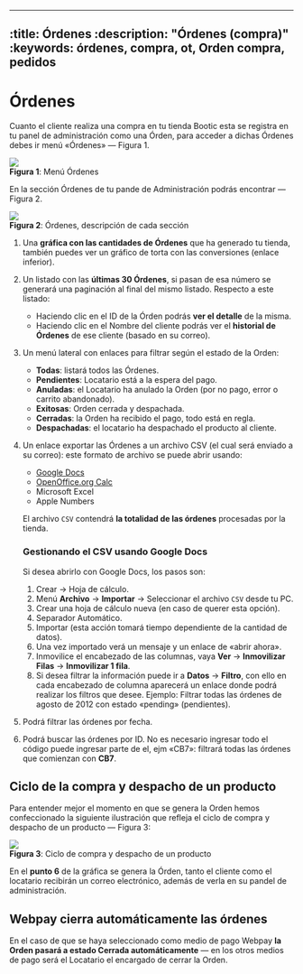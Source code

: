 ---
:title: Órdenes 
:description: "Órdenes (compra)"
:keywords: órdenes, compra, ot, Orden compra, pedidos 
--
# Órdenes 

Cuanto el cliente realiza una compra en tu tienda Bootic esta se registra en tu
panel de administración como una Órden, para acceder a dichas Órdenes debes ir
menú «Órdenes» — Figura 1.

<div class="captura">
  <div class="c-contenido">
      <img src="/img/admin/orders-menu.png">
  </div>
  <div class="c-pie"><strong>Figura 1</strong>: Menú Órdenes</div>
</div>

En la sección Órdenes de tu pande de Administración podrás encontrar — Figura 2.

<div class="captura">
  <div class="c-contenido">
      <img src="/img/admin/orders-home.png">
  </div>
  <div class="c-pie"><strong>Figura 2</strong>: Órdenes, descripción de
cada sección</div>
</div>

1. Una **gráfica con las cantidades de Órdenes** que ha generado tu tienda, también
   puedes ver un gráfico de torta con las conversiones (enlace inferior).

2. Un listado con las **últimas 30 Órdenes**, si pasan de esa número se generará una
   paginación al final del mismo listado. Respecto a este listado:

    * Haciendo clic en el ID de la Órden podrás **ver el detalle** de la misma. 
    * Haciendo clic en el Nombre del cliente podrás ver el **historial de Órdenes** de ese cliente (basado en su correo).

3. Un menú lateral con enlaces para filtrar según el estado de la Orden:
    * <strong class="label-orden orden-todas">Todas</strong>: listará todos las Órdenes.
    * <strong class="label-orden orden-pendiente">Pendientes</strong>: Locatario está a la espera del pago.
    * <strong class="label-orden orden-anulada">Anuladas</strong>: el Locatario ha anulado la Orden (por no pago, error o carrito abandonado).
    * <strong class="label-orden orden-exitoda">Exitosas</strong>: Orden cerrada y despachada.
    * <strong class="label-orden orden-cerrada">Cerradas</strong>: la Orden ha recibido el pago, todo está en regla.
    * <strong class="label-orden orden-despachada">Despachadas</strong>: el locatario ha despachado el producto al cliente.

4. Un enlace exportar las Órdenes a un archivo CSV (el cual será enviado a su
   correo): este formato de archivo se puede abrir usando:
    * [Google Docs](http://docs.google.com/ "Ir al sitio")
    * [OpenOffice.org Calc](http://www.openoffice.org/download/index.html
      "Descargar")
    * Microsoft Excel
    * Apple Numbers

    El archivo `CSV` contendrá **la totalidad de las órdenes** procesadas por la
tienda. 

   <h3>Gestionando el CSV usando Google Docs</h3>

   Si desea abrirlo con Google Docs, los pasos son:

    1. Crear &rarr; Hoja de cálculo.
    2. Menú **Archivo** &rarr; **Importar** &rarr; Seleccionar el archivo `CSV` desde
       tu PC.
    3. Crear una hoja de cálculo nueva (en caso de querer esta opción).
    4. Separador Automático.
    5. Importar (esta acción tomará tiempo dependiente de la cantidad de datos).
    6. Una vez importado verá un mensaje y un enlace de «abrir ahora».
    7. Inmovilice el encabezado de las columnas, vaya **Ver** &rarr; **Inmovilizar
       Filas** &rarr; **Inmovilizar 1 fila**.
    8. Si desea filtrar la información puede ir a **Datos** &rarr; **Filtro**,
       con ello en cada encabezado de columna aparecerá un enlace donde podrá
realizar los filtros que desee. Ejemplo: Filtrar todas las órdenes de agosto de
2012 con estado «pending» (pendientes).

5. Podrá filtrar las órdenes por fecha.
6. Podrá buscar las órdenes por ID. No es necesario ingresar todo el código
   puede ingresar parte de el, ejm «CB7»: filtrará todas las órdenes que
comienzan con **CB7**.

## Ciclo de la compra y despacho de un producto

Para entender mejor el momento en que se genera la Orden hemos confeccionado la
siguiente ilustración que refleja el ciclo de compra y despacho de un producto
— Figura 3: 

<div class="captura">
  <div class="c-contenido">
      <a rel="fancybox" href="/img/admin/orders-ciclo-big.png"><img src="/img/admin/orders-ciclo-th.png"></a>
  </div>
  <div class="c-pie"><strong>Figura 3</strong>: Ciclo de compra y despacho de un
producto</div>
</div>

En el **punto 6** de la gráfica se genera la Órden, tanto el cliente como el
locatario recibirán un correo electrónico, además de verla en su pandel de
administración.

## Webpay cierra automáticamente las órdenes

En el caso de que se haya seleccionado como medio de pago Webpay **la Orden pasará
a estado Cerrada automáticamente** — en los otros medios de pago será el
Locatario el encargado de cerrar la Orden. 
